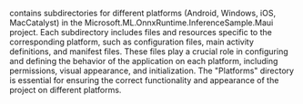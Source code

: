 contains subdirectories for different platforms (Android, Windows, iOS, MacCatalyst) in the Microsoft.ML.OnnxRuntime.InferenceSample.Maui project. Each subdirectory includes files and resources specific to the corresponding platform, such as configuration files, main activity definitions, and manifest files. These files play a crucial role in configuring and defining the behavior of the application on each platform, including permissions, visual appearance, and initialization. The "Platforms" directory is essential for ensuring the correct functionality and appearance of the project on different platforms.
